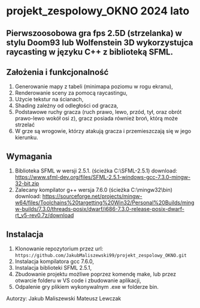 # projekt_zespolowy_OKNO 2024 lato

## Pierwszoosobowa gra fps 2.5D (strzelanka) w stylu Doom93 lub Wolfenstein 3D wykorzystujca raycasting w języku C++ z biblioteką SFML.

## Założenia i funkcjonalność

1. Generowanie mapy z tabeli (minimapa poziomu w rogu ekranu),
2. Renderowanie sceny za pomocą raycastingu,
3. Użycie tekstur na ścianach,
4. Shading zależny od odległości od gracza,
5. Podstawowe ruchy gracza (ruch prawo, lewo, przód, tył, oraz obrót prawo-lewo wokół osi z), gracz posiada również broń, którą może strzelać
6. W grze są wrogowie, którzy atakują gracza i przemieszczają się w jego kierunku.

## Wymagania

1. Biblioteka SFML w wersji 2.5.1. (ścieżka C:\SFML-2.5.1) download: https://www.sfml-dev.org/files/SFML-2.5.1-windows-gcc-7.3.0-mingw-32-bit.zip
2. Zalecany kompilator g++ wersja 7.6.0 (ścieżka C:\mingw32\bin) download: https://sourceforge.net/projects/mingw-w64/files/Toolchains%20targetting%20Win32/Personal%20Builds/mingw-builds/7.3.0/threads-posix/dwarf/i686-7.3.0-release-posix-dwarf-rt_v5-rev0.7z/download

## Instalacja

1. Klonowanie repozytorium przez url: `https://github.com/JakubMaliszewski99/projekt_zespolowy_OKNO.git`
2. Instalacja kompilatora gcc 7.6.0,
3. Instalacja biblioteki SFML 2.5.1,
4. Zbudowanie projektu możliwe poprzez komendę make, lub przez otwarcie folderu w VS code i zbudowanie aplikacji,
5. Odpalenie gry plikiem wykonywalnym .exe w folderze bin.

Autorzy:
Jakub Maliszewski
Mateusz Lewczak
